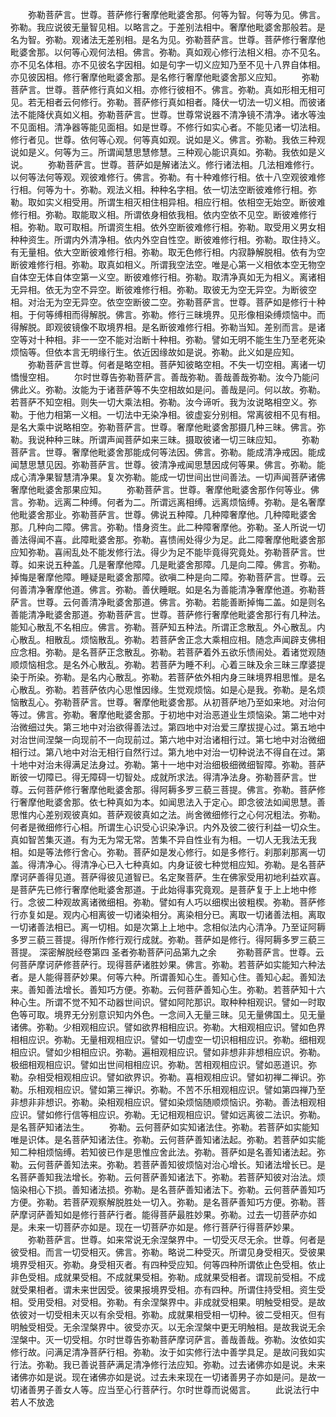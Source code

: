 <!-- { "loadSidebar": true } -->
　　弥勒菩萨言。世尊。菩萨修行奢摩他毗婆舍那。何等为智。何等为见。佛言。弥勒。我应说彼无量智见相。以略言之。于差别法相中。奢摩他毗婆舍那般若。是名为智。弥勒。观诸法无差别相。是名为见。弥勒菩萨言。世尊。菩萨修行奢摩他毗婆舍那。以何等心观何法相。佛言。弥勒。真如观心修行法相义相。亦不见名。亦不见名体相。亦不见彼名字因相。如是句字一切义应知乃至不见十八界自体相。亦见彼因相。修行奢摩他毗婆舍那。是名修行奢摩他毗婆舍那义应知。
　　弥勒菩萨言。世尊。菩萨修行真如义相。亦修行彼相不。佛言。弥勒。真如形相无相可见。若无相者云何修行。弥勒。菩萨修行真如相者。降伏一切法一切义相。而彼诸法不能降伏真如义相。弥勒菩萨言。世尊。世尊常说器不清净镜不清净。诸水等浊不见面相。清净器等能见面相。如是世尊。不修行如实心者。不能见诸一切法相。修行者见。世尊。依何等心观。何等真如观。说如是义。佛言。弥勒。我依三种观说如是义。何等为三。所谓闻慧思慧修慧。三种观心能识真如。弥勒。我依如是义说。
　　弥勒菩萨言。世尊。菩萨如是解诸法义。修行诸法相。几法相难修行。以何等法何等观。观彼难修行。佛言。弥勒。有十种难修行相。依十八空观彼难修行相。何等为十。弥勒。观法义相。种种名字相。依一切法空断彼难修行相。弥勒。取如实义相受用。所谓生相灭相住相异相。相应行相。依相空无始空。断彼难修行相。弥勒。取能取义相。所谓依身相依我相。依内空依不见空。断彼难修行相。弥勒。取可取相。所谓资生相。依外空断彼难修行相。弥勒。取受用义男女相种种资生。所谓内外清净相。依内外空自性空。断彼难修行相。弥勒。取住持义。有无量相。依大空断彼难修行相。弥勒。取无色修行相。内寂静解脱相。依有为空断彼难修行相。弥勒。取真如相义。所谓我空法空。唯是心第一义相依本空无物空自体空无体自体空第一义空。断彼难修行相。弥勒。取清净真如无为相义。离诸相无异相。依无为空不异空。断彼难修行相。弥勒。取彼无为空无异空。为断彼空相。对治无为空无异空。依空空断彼二空。弥勒菩萨言。世尊。菩萨如是修行十种相。于何等缚相而得解脱。佛言。弥勒。修行三昧境界。见形像相染缚烦恼中。而得解脱。即观彼镜像不取境界相。是名断彼难修行相。弥勒当知。差别而言。是诸空等对十种相。非一一空不能对治断十种相。弥勒。譬如无明不能生生乃至老死染烦恼等。但依本言无明缘行生。依近因缘故如是说。弥勒。此义如是应知。
　　弥勒菩萨言世尊。何者是略空相。菩萨知彼略空相。不失一切空相。离诸一切憍慢空相。
　　尔时世尊告弥勒菩萨言。善哉弥勒。善哉善哉弥勒。汝今乃能问佛此义。弥勒。汝能为于诸菩萨等不失空相故如是问。善哉是问。何以故。弥勒。若菩萨不知空相。则失一切大乘法相。弥勒。汝今谛听。我为汝说略相空义。弥勒。于他力相第一义相。一切法中无染净相。彼虚妄分别相。常离彼相不见有相。是名大乘中说略相空。弥勒菩萨言。世尊。奢摩他毗婆舍那摄几种三昧。佛言。弥勒。我说种种三昧。所谓声闻菩萨如来三昧。摄取彼诸一切三昧应知。
　　弥勒菩萨言。世尊。奢摩他毗婆舍那能成何等法因。佛言。弥勒。能成清净戒因。能成闻慧思慧见因。弥勒菩萨言。世尊。彼清净戒闻思慧因成何等果。佛言。弥勒。能成心清净果智慧清净果。复次弥勒。能成一切世间出世间善法。一切声闻菩萨诸佛奢摩他毗婆舍那果应知。
　　弥勒菩萨言。世尊。奢摩他毗婆舍那作何等业。佛言。弥勒。远离二种缚。何者为二。所谓远离相缚。远离烦恼缚。弥勒。是名奢摩他毗婆舍那业。弥勒菩萨言。世尊。佛说五种障。几种障奢摩他。几种障毗婆舍那。几种向二障。佛言。弥勒。惜身资生。此二种障奢摩他。弥勒。圣人所说一切善法得闻不喜。此障毗婆舍那。弥勒。喜愦闹处得少为足。此二障奢摩他毗婆舍那应知弥勒。喜闹乱处不能发修行法。得少为足不能毕竟得究竟处。弥勒菩萨言。世尊。如来说五种盖。几是奢摩他障。几是毗婆舍那障。几是向二障。佛言。弥勒。掉悔是奢摩他障。睡疑是毗婆舍那障。欲嗔二种是向二障。弥勒菩萨言。世尊。云何善清净奢摩他道。佛言。弥勒。善伏睡眠。如是名为善能清净奢摩他道。弥勒菩萨言。世尊。云何善清净毗婆舍那道。佛言。弥勒。若能善断掉悔二盖。如是则名善能清净毗婆舍那道。弥勒菩萨言。世尊。菩萨修行奢摩他毗婆舍那行有几种法。能知心散乱不名相应。佛言。弥勒。菩萨知五种法。所谓正念散乱。外心散乱。内心散乱。相散乱。烦恼散乱。弥勒。若菩萨舍正念大乘相应相。随念声闻辟支佛相应念相。弥勒。是名菩萨正念散乱。弥勒。若菩萨着外五欲乐愦闹处。着诸觉观随顺烦恼相念。是名外心散乱。弥勒。若菩萨为睡不利。心着三昧及余三昧三摩婆提染于所染。弥勒。是名内心散乱。弥勒。若菩萨依外相内身三昧境界相思惟。是名心散乱。弥勒。若菩萨依内心思惟因缘。生觉观烦恼。如是心是我。弥勒。是名烦恼散乱心。弥勒菩萨言。世尊。奢摩他毗婆舍那。从初菩萨地乃至如来地。对治何等过。佛言。弥勒。奢摩他毗婆舍那。于初地中对治恶道业生烦恼染。第二地中对治微细过失。第三地中对治欲得善法过。第四地中对治爱三摩拔提心过。第五地中对治世间涅槃一向现前不一向现前过。第六地中对治诸相行过。第七地中对治微细相行过。第八地中对治无相行自然行过。第九地中对治一切种说法不得自在过。第十地中对治未得满足法身过。弥勒。第十一地中对治细极细微细智障。弥勒。菩萨断彼一切障已。得无障碍一切智处。成就所求法。得清净法身。弥勒菩萨言。世尊。云何菩萨修行奢摩他毗婆舍那。得阿耨多罗三藐三菩提。佛言。弥勒。菩萨修行奢摩他毗婆舍那。依七种真如为本。如闻思法入于定心。即念彼法如闻思慧。善思惟内心差别观彼真如。菩萨观彼真如之法。尚舍微细修行之心何况粗法。弥勒。何者是微细修行心相。所谓生心识受心识染净识。内外及彼二彼行利益一切众生。真如智苦集灭道。有为无为常无常。苦集不异自性业有为相。一切人无我法无我相。如是等法修行舍心。弥勒。菩萨如是发心修行。如是多修行。刹那刹那离一切盖。得清净心。得清净心已入七种真如。内身证彼七种觉相应知。弥勒。是名菩萨摩诃萨善得见道。菩萨得彼见道智已。名定聚菩萨。生在佛家受用初地利益欢喜。是菩萨先已修行奢摩他毗婆舍那道。于此始得事究竟观。是菩萨复于上上地中修行。念彼二种观故离诸微细相。弥勒。譬如有人巧以细楔出彼粗楔。弥勒。菩萨修行亦复如是。观内心相离彼一切诸染相分。离染相分已。离取一切诸善法相。离取一切诸善法相已。离一切相。如是次第上上地中。念相似法内心清净。乃至证阿耨多罗三藐三菩提。得所作修行观行成就。弥勒。菩萨如是修行。得阿耨多罗三藐三菩提。
深密解脱经卷第四
圣者弥勒菩萨问品第九之余
　　弥勒菩萨言。世尊。云何菩萨摩诃萨修菩萨行。现得菩萨诸胜妙果。佛言。弥勒。若菩萨如实能知六种法者。是人能得菩萨妙果。何等六种。所谓善知心生。善知心住。善知心起。善知法来。善知善法增长。善知巧方便。弥勒。云何菩萨善知心生。弥勒。若菩萨知十六种心生。所谓不觉不知不动器世间识。譬如阿陀那识。取种种相观识。譬如一时取色等可取。境界无分别意识知内外色。一念间入无量三昧。见无量佛国土。见无量诸佛。弥勒。少相观相应识。譬如欲界相相应识。弥勒。大相观相应识。譬如色界相相应识。弥勒。无量相观相应识。譬如一切虚空一切识相相应识。弥勒。细相观相应识。譬如少相相应识。弥勒。遍相观相应识。譬如非想非非想相应识。弥勒。极细相观相应识。譬如出世间相相应识。弥勒。苦相观相应识。譬如恶道识。弥勒。杂相受相观相应识。譬如欲界识。弥勒。喜相观相应识。譬如初禅二禅识。弥勒。乐相观相应识。譬如第三禅识。弥勒。不苦不乐相观相应识。譬如第四禅乃至非想非非想识。弥勒。染相观相应识。譬如染烦恼随顺烦恼识。弥勒。善法相观相应识。譬如修行信等相应识。弥勒。无记相观相应识。譬如远离彼二法识。弥勒。是名菩萨知诸法生。
　　弥勒。云何菩萨如实知诸法住。弥勒。若菩萨如实能知唯是识体。是名菩萨知诸法住。弥勒。云何菩萨善知诸法起。弥勒。若菩萨如实能知二种相烦恼缚。若知彼已作是思惟应舍此法。弥勒。菩萨如是名善知诸法起。弥勒。云何菩萨善知法来。弥勒。若菩萨善知彼烦恼对治心增长。知诸法增长已。是名菩萨善知我法增长。弥勒。云何菩萨善知诸法下。弥勒。若菩萨知彼对治法。烦恼染相心下损。善知诸法损。弥勒。是名菩萨善知诸法下。弥勒。云何菩萨善知巧方便。弥勒。若菩萨观察解脱胜处一切入。弥勒。是名菩萨善知巧方便。弥勒。菩萨摩诃萨善知如是修行菩萨行者。能得菩萨最胜妙果。弥勒。过去一切菩萨亦如是。未来一切菩萨亦如是。现在一切菩萨亦如是。修行菩萨行得菩萨妙果。
　　弥勒菩萨言。世尊。如来常说无余涅槃界中。一切受灭尽无余。世尊。何者是彼受相。而言一切受相灭。佛言。弥勒。略说二种受灭。所谓见身受相灭。受彼果境界受相灭。弥勒。身受相灭者。有四种受应知。何等四种所谓依止色受相。依止非色受相。成就果受相。不成就果受相。弥勒。成就果受相者。谓现前受相。不成就受果相者。谓未来世因受。彼果报境界受相。亦有四种。所谓住持受相。资生受相。受用受相。对受相。弥勒。有余涅槃界中。非成就受相果。明触受相受。是故依彼对一切受相未灭以有余受相。弥勒。成就果相受相一切种。彼二受相灭。但有明触受相受。无余涅槃界中。彼受亦灭。以无余涅槃中更无明触相。是故我说无余涅槃中。灭一切受相。尔时世尊告弥勒菩萨摩诃萨言。善哉善哉。弥勒。汝依如实修行故。问满足清净菩萨行相。弥勒。汝于如实修行法中善学具足。是故问我如实行法。弥勒。我已善说菩萨满足清净修行法应知。弥勒。过去诸佛亦如是说。未来诸佛亦如是说。现在诸佛亦如是说。过去未来现在一切诸善男子亦如是问。是故一切诸善男子善女人等。应当至心行菩萨行。尔时世尊而说偈言。
　　此说法行中　　若人不放逸
